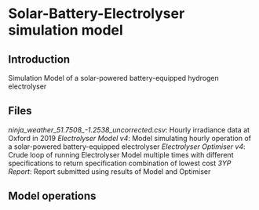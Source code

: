 # Solar-Battery-Electrolyser simulation model

## Introduction
Simulation Model of a solar-powered battery-equipped hydrogen electrolyser

## Files
*ninja_weather_51.7508_-1.2538_uncorrected.csv*: Hourly irradiance data at Oxford in 2019
*Electrolyser Model v4*: Model simulating hourly operation of a solar-powered battery-equipped electrolyser
*Electrolyser Optimiser v4*: Crude loop of running Electrolyser Model multiple times with different specifications to return specification combination of lowest cost
*3YP Report*: Report submitted using results of Model and Optimiser

## Model operations

